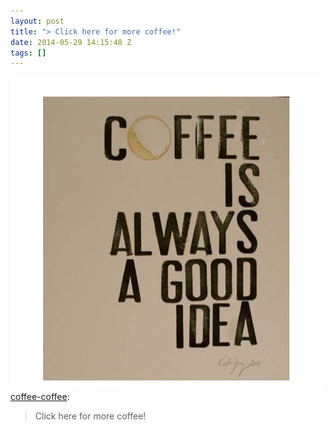```yaml
---
layout: post
title: "> Click here for more coffee!"
date: 2014-05-29 14:15:48 Z
tags: []
---
```

![](/media/2014/05/87202005284.jpg)
[coffee-coffee](http://coffee-coffee.tumblr.com/post/87195971406/click-here-for-more-coffee):

> Click here for more coffee!
